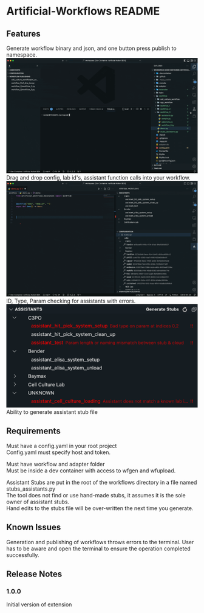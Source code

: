 # Artificial-Workflows README

## Features

Generate workflow binary and json, and one button press publish to namespace.<br/>
![](https://github.com/artificialinc/workflow-author-extension/blob/main/resources/readme/wfgen.gif)<br/>
Drag and drop config, lab id's, assistant function calls into your workflow.<br/>
![](https://github.com/artificialinc/workflow-author-extension/blob/main/resources/readme/drag_drop.gif)<br/>
ID, Type, Param checking for assistants with errors.<br/>
![](https://github.com/artificialinc/workflow-author-extension/blob/main/resources/readme/assistant_errors.png)<br/>
Ability to generate assistant stub file<br/>

## Requirements

Must have a config.yaml in your root project<br/>
Config.yaml must specify host and token.<br/>

Must have workflow and adapter folder<br/>
Must be inside a dev container with access to wfgen and wfupload.<br/>

Assistant Stubs are put in the root of the workflows directory in a file named stubs_assistants.py<br/>
The tool does not find or use hand-made stubs, it assumes it is the sole owner of assistant stubs.<br/>
Hand edits to the stubs file will be over-written the next time you generate.<br/>

## Known Issues

Generation and publishing of workflows throws errors to the terminal.  User has to be aware and open the terminal to ensure the operation completed successfully.

## Release Notes

### 1.0.0

Initial version of extension
